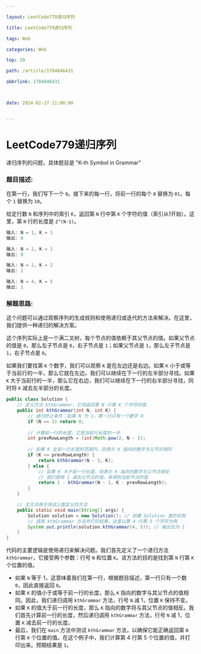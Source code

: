 ```yaml
---

layout: LeetCode779递归序列

title: LeetCode779递归序列

tags: Web

categories: Web

top: 29

path: /article/1784846431

abbrlink: 1784846431



date: 2024-02-27 21:00:00


---
```


# LeetCode779递归序列

递归序列的问题，具体题目是 "K-th Symbol in Grammar"

### 题目描述:

在第一行，我们写下一个 `0`。接下来的每一行，将前一行的每个 `0` 替换为 `01`，每个 `1` 替换为 `10`。

给定行数 `N` 和序列中的索引 `K`，返回第 `N` 行中第 `K` 个字符的值（索引从1开始）。这里，第 `N` 行的长度是 `2^(N-1)`。

~~~java
输入: N = 1, K = 1
输出: 0

输入: N = 2, K = 1
输出: 0

输入: N = 2, K = 2
输出: 1

输入: N = 4, K = 5
输出: 1
~~~

### 解题思路:

这个问题可以通过观察序列的生成规则和使用递归或迭代的方法来解决。在这里，我们提供一种递归的解决方案。

这个序列实际上是一个满二叉树，每个节点的值依赖于其父节点的值。如果父节点的值是 `0`，那么左子节点是 `0`，右子节点是 `1`；如果父节点是 `1`，那么左子节点是 `1`，右子节点是 `0`。

如果我们要找第 `K` 个数字，我们可以观察 `K` 是在左边还是右边。如果 `K` 小于或等于当前行的一半，那么它就在左边，我们可以继续在下一行的左半部分寻找。如果 `K` 大于当前行的一半，那么它在右边，我们可以继续在下一行的右半部分寻找，同时将 `K` 减去左半部分的长度。



~~~java
public class Solution {
    // 定义方法 kthGrammar，它将返回第 N 行第 K 个字符的值
    public int kthGrammar(int N, int K) {
        // 递归终止条件：如果 N 为 1，第一行只有一个数字 0
        if (N == 1) return 0;
        
        // 计算前一行的长度，它是当前行长度的一半
        int prevRowLength = (int)Math.pow(2, N - 2);
        
        // 如果 K 在前一行长度的范围内，则表示 K 指向的数字与父节点相同
        if (K <= prevRowLength) {
            return kthGrammar(N - 1, K);
        } else {
            // 如果 K 大于前一行长度，则表示 K 指向的数字与父节点相反
            // 我们使用 1 减去父节点的值，来得到当前节点的值
            return 1 - kthGrammar(N - 1, K - prevRowLength);
        }
    }

    // 主方法用于测试上面定义的方法
    public static void main(String[] args) {
        Solution solution = new Solution(); // 创建 Solution 类的实例
        // 调用 kthGrammar 方法并打印结果，这里以第 4 行第 5 个字符为例
        System.out.println(solution.kthGrammar(4, 5)); // 输出应为 1
    }
}
~~~

代码的主要逻辑是使用递归来解决问题。我们首先定义了一个递归方法 `kthGrammar`，它接受两个参数：行号 `N` 和位置 `K`。该方法的目的是找到第 `N` 行第 `K` 个位置的值。

- 如果 `N` 等于 1，这意味着我们在第一行，根据题目描述，第一行只有一个数 `0`，因此直接返回 `0`。
- 如果 `K` 的值小于或等于前一行的长度，那么 `K` 指向的数字与其父节点的值相同。因此，我们递归调用 `kthGrammar` 方法，行号 `N` 减 1，位置 `K` 保持不变。
- 如果 `K` 的值大于前一行的长度，那么 `K` 指向的数字将与其父节点的值相反。我们首先计算前一行的长度，然后递归调用 `kthGrammar` 方法，行号 `N` 减 1，位置 `K` 减去前一行的长度。
- 最后，我们在 `main` 方法中测试 `kthGrammar` 方法，以确保它能正确返回第 `N` 行第 `K` 个位置的值。在这个例子中，我们计算第 4 行第 5 个位置的值，并打印出来。预期结果是 `1`。